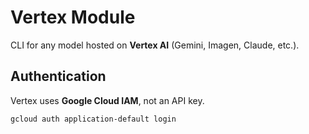 # Vertex Module

CLI for any model hosted on **Vertex AI** (Gemini, Imagen, Claude, etc.).

## Authentication

Vertex uses **Google Cloud IAM**, not an API key.

```bash
gcloud auth application-default login
```
